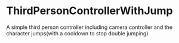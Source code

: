 # ThirdPersonControllerWithJump

A simple third person controller including camera controller and the character jumps(with a cooldown to stop double jumping)
